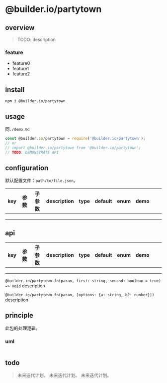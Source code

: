 # @builder.io/partytown

## overview

> TODO: description

### feature

- feature0
- feature1
- feature2

## install

`npm i @builder.io/partytown`

## usage

同`./demo.md`

```js
const @builder.io/partytown = require('@builder.io/partytown');
// or
// import @builder.io/partytown from '@builder.io/partytown';
// TODO: DEMONSTRATE API
```

## configuration

默认配置文件：`path/to/file.json`。

<!-- prettier-ignore-start -->
|key|参数|子参数|description|type|default|enum|demo|||
|-|-|-|-|-|-|-|-|-|-|
|||||||||||
|||||||||||
|||||||||||
<!-- prettier-ignore-end -->

## api

<!-- prettier-ignore-start -->
|key|参数|子参数|description|type|default|enum|demo|||
|-|-|-|-|-|-|-|-|-|-|
|||||||||||
|||||||||||
|||||||||||
<!-- prettier-ignore-end -->

`@builder.io/partytown.fn(param, first: string, second: boolean = true) => void`
description

`@builder.io/partytown.fn(param, [options: {a: string, b?: number}])`
description

## principle

此包的处理逻辑。

### uml

```

```

## todo

> 未来迭代计划。
> 未来迭代计划。
> 未来迭代计划。
